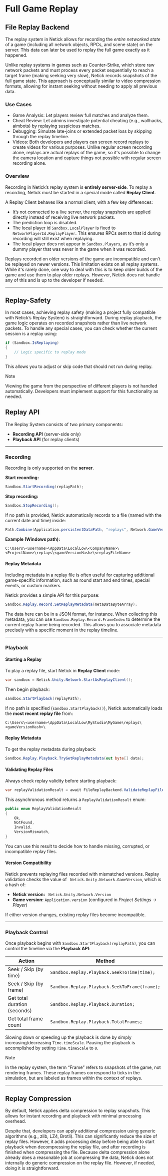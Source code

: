 # Full Game Replay
## File Replay Backend

The replay system in Netick allows for recording the *entire networked state* of a game (including all network objects, RPCs, and scene state) on the server. This data can later be used to replay the full game exactly as it happened.

Unlike replay systems in games such as Counter-Strike, which store raw network packets and must process every packet sequentially to reach a target frame (making seeking very slow), Netick records snapshots of the full game state.
This approach is conceptually similar to video compression formats, allowing for instant seeking without needing to apply all previous data.

### Use Cases

* Game Analysis: Let players review full matches and analyze them.
* Cheat Review: Let admins investigate potential cheating (e.g., wallhacks, aimbots) by replaying suspicious matches.
* Debugging: Simulate late-joins or extended packet loss by skipping through the replay timeline.
* Videos: Both developers and players can screen record replays to create videos for various purposes. Unlike regular screen recording alone, replays are actual replays of the game, so it's possible to change the camera location and capture things not possible with regular screen recording alone.

### Overview

Recording in Netick’s replay system is **entirely server-side**.
To replay a recording, Netick must be started in a special mode called **Replay Client**.

A Replay Client behaves like a normal client, with a few key differences:

* It’s not connected to a live server, the replay snapshots are applied directly instead of receiving live network packets.
* The prediction loop is disabled.
* The local player id `Sandbox.LocalPlayer` is fixed to `NetworkPlayerId.ReplayPlayer`. This ensures RPCs sent to that id during recording will still exist when replaying.
* The local player does not appear in `Sandbox.Players`, as it’s only a dummy player that was never in the game when it was recorded.

Replays recorded on older versions of the game are incompatible and can't be replayed on newer versions. This limitation exists on all replay systems. While it's rarely done, one way to deal with this is to keep older builds of the game and use them to play older replays. However, Netick does not handle any of this and is up to the developer if needed.

---

## Replay-Safety

In most cases, achieving replay safety (making a project fully compatible with Netick’s Replay System) is straightforward. 
During replay playback, the game logic operates on recorded snapshots rather than live network packets. To handle any special cases, you can check whether the current session is a replay using:

```cs
if (Sandbox.IsReplaying)
{
    // Logic specific to replay mode
}
```

This allows you to adjust or skip code that should not run during replay.

> [!Note]
> Viewing the game from the perspective of different players is not handled automatically. Developers must implement support for this functionality as needed.

## Replay API

The Replay System consists of two primary components:

* **Recording API** (server-side only)
* **Playback API** (for replay clients)

---

### Recording

Recording is only supported on the **server**.

**Start recording:**

```csharp
Sandbox.StartRecording(replayPath);
```

**Stop recording:**

```csharp
Sandbox.StopRecording();
```

If no path is provided, Netick automatically records to a file (named with the current date and time) inside:

```csharp
Path.Combine(Application.persistentDataPath, "replays", Network.GameVersion.ToString());
```

**Example (Windows path):**

```
C:\Users\<username>\AppData\LocalLow\<CompanyName>\<ProjectName>\replays\<gameVersionHash>\<replayFileName>
```

#### Replay Metadata

Including metadata in a replay file is often useful for capturing additional game-specific information, such as round start and end times, special events, or custom markers.

Netick provides a simple API for this purpose:

```cs
Sandbox.Replay.Record.SetReplayMetadata(metaDataByteArray);
```

The data here can be in a JSON format, for instance. When collecting this metadata, you can use `Sandbox.Replay.Record.FrameIndex` to determine the current replay frame being recorded. This allows you to associate metadata precisely with a specific moment in the replay timeline.

---

### Playback

#### Starting a Replay

To play a replay file, start Netick in **Replay Client** mode:

```csharp
var sandbox = Netick.Unity.Network.StartAsReplayClient();
```

Then begin playback:

```csharp
sandbox.StartPlayback(replayPath);
```

If no path is specified (`sandbox.StartPlayback()`), Netick automatically loads the **most recent replay file** from:

```
C:\Users\<username>\AppData\LocalLow\MyStudio\MyGame\replays\<gameVersionHash>\
```

#### Replay Metadata

To get the replay metadata during playback:

```csharp
Sandbox.Replay.Playback.TryGetReplayMetadata(out byte[] data);
```

#### Validating Replay Files

Always check replay validity before starting playback:

```csharp
var replayValidationResult = await FileReplayBackend.ValidateReplayFileAsync(path);
```

This asynchronous method returns a `ReplayValidationResult` enum:

```csharp
public enum ReplayValidationResult
{
    Ok,
    NotFound,
    Invalid,
    VersionMismatch,
}
```

You can use this result to decide how to handle missing, corrupted, or incompatible replay files.

#### Version Compatibility

Netick prevents replaying files recorded with mismatched versions.
Replay validation checks the value of ` Netick.Unity.Network.GameVersion`, which is a hash of:

* **Netick version:** ` Netick.Unity.Network.Version`
* **Game version:** `Application.version` (configured in *Project Settings → Player*)

If either version changes, existing replay files become incompatible.

---

### Playback Control

Once playback begins with `Sandbox.StartPlayback(replayPath)`, you can control the timeline via the **Playback API**:

| Action                       | Method                                        |
| ---------------------------- | --------------------------------------------- |
| Seek / Skip (by time)        | `Sandbox.Replay.Playback.SeekToTime(time);`   |
| Seek / Skip (by frame)       | `Sandbox.Replay.Playback.SeekToFrame(frame);` |
| Get total duration (seconds) | `Sandbox.Replay.Playback.Duration;`           |
| Get total frame count        | `Sandbox.Replay.Playback.TotalFrames;`        |

Slowing down or speeding up the playback is done by simply increasing/decreasing `Time.timeScale`. Pausing the playback is accomplished by setting `Time.timeScale` to `0`.

> [!Note]
> In the replay system, the term “Frame” refers to snapshots of the game, not rendering frames. These replay frames correspond to ticks in the simulation, but are labeled as frames within the context of replays.


---

## Replay Compression

By default, Netick applies delta compression to replay snapshots. This allows for instant recording and playback with minimal processing overhead.

Despite that, developers can apply additional compression using generic algorithms (e.g., zlib, LZ4, Brotli). This can significantly reduce the size of replay files. However, it adds processing delay before being able to start playback when decompressing the replay file, and after recording is finished when compressing the file. Because delta compression alone already does a reasonable job at compressing the data, Netick does not internally do generic compression on the replay file. However, if needed, doing it is straightforward.
